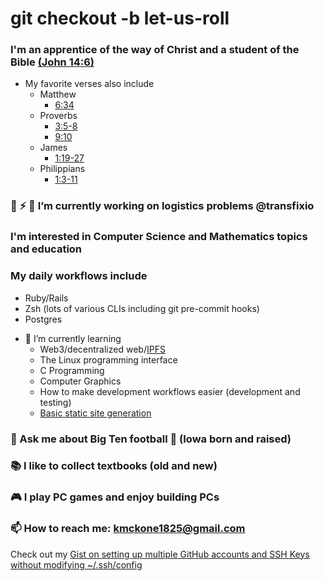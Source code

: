 # git checkout -b let-us-roll

<!--
**krmckone/krmckone** is a ✨ _special_ ✨ repository because its `README.md` (this file) appears on your GitHub profile.
-->

### I'm an apprentice of the way of Christ and a student of the Bible [(John 14:6)](https://www.biblegateway.com/passage/?search=John%2014%3A6&version=ESV)
   * My favorite verses also include
      * Matthew
          - [6:34](https://www.biblegateway.com/passage/?search=matthew+6%3A34&version=ESV)
      * Proverbs
          - [3:5-8](https://www.biblegateway.com/passage/?search=proverbs+3%3A5-8&version=ESV)
          - [9:10](https://www.biblegateway.com/passage/?search=proverbs+9%3A10&version=ESV)
      * James
          - [1:19-27](https://www.biblegateway.com/passage/?search=james+1%3A19-27&version=ESV)
      * Philippians 
          - [1:3-11](https://www.biblegateway.com/passage/?search=phillipians+1%3A3-11&version=ESV)

### 🔭 ⚡ 🚚 I’m currently working on logistics problems @transfixio

### I'm interested in Computer Science and Mathematics topics and education

### My daily workflows include
  * Ruby/Rails
  * Zsh (lots of various CLIs including git pre-commit hooks)
  * Postgres

- 🌱 I’m currently learning
  * Web3/decentralized web/[IPFS](https://ipfs.io)
  * The Linux programming interface
  * C Programming
  * Computer Graphics
  * How to make development workflows easier (development and testing)
  * [Basic static site generation](https://github.com/krmckone/lk-site)

### 💬 Ask me about Big Ten football 🏈 (Iowa born and raised)
### 📚 I like to collect textbooks (old and new)
### 🎮 I play PC games and enjoy building PCs
### 📫 How to reach me: kmckone1825@gmail.com

Check out my [Gist on setting up multiple GitHub accounts and SSH Keys without modifying ~/.ssh/config](https://gist.github.com/krmckone/6f9429b97fe9735a2ab43b3b31049944)
